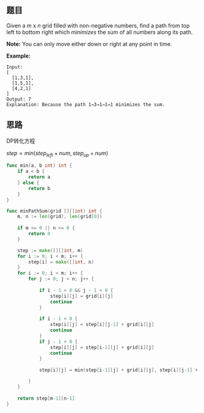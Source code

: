 ## 题目

Given a *m* x *n* grid filled with non-negative numbers, find a path from top left to bottom right which *minimizes* the sum of all numbers along its path.

**Note:** You can only move either down or right at any point in time.

**Example:**

```
Input:
[
  [1,3,1],
  [1,5,1],
  [4,2,1]
]
Output: 7
Explanation: Because the path 1→3→1→1→1 minimizes the sum.
```

## 思路

DP转化方程

$step = min(step_{left} + num, step_{up} + num)$

```go
func min(a, b int) int {
    if a < b {
        return a
    } else {
        return b
    }
}

func minPathSum(grid [][]int) int {
    m, n := len(grid), len(grid[0])
    
    if m <= 0 || n <= 0 {
        return 0
    }

    step := make([][]int, m)
    for i := 0; i < m; i++ {
        step[i] = make([]int, n)
    }
    for i := 0; i < m; i++ {
        for j := 0; j < n; j++ {
            
            if i - 1 < 0 && j - 1 < 0 {
                step[i][j] = grid[i][j]
                continue
            }
            
            if i - 1 < 0 {
                step[i][j] = step[i][j-1] + grid[i][j] 
                continue
            }
            if j - 1 < 0 {
                step[i][j] = step[i-1][j] + grid[i][j] 
                continue
            }
            
            step[i][j] = min(step[i-1][j] + grid[i][j], step[i][j-1] + grid[i][j]) 

        }
    }
    
    return step[m-1][n-1]
}
```


